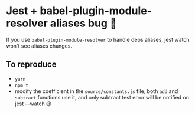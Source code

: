 # Jest + babel-plugin-module-resolver aliases bug 🐛

If you use `babel-plugin-module-resolver` to handle deps aliases, jest watch won't
see aliases changes.

## To reproduce

* `yarn`
* `npm t`
* modify the coefficient in the `source/constants.js` file, both `add` and `subtract` functions use it, and only subtract test error will be notified on jest --watch 😫
